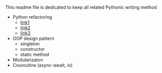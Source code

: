 This readme file is dedicated to keep all related Pythonic writing method 
- Python refactoring
  -  [link1](https://sourcery.ai/blog/explaining-refactorings-1/)
  -  [link2](https://sourcery.ai/blog/explaining-refactorings-2/)
  -  [link3](https://sourcery.ai/blog/explaining-refactorings-3/)
- OOP design pattern
    - singleton
    - constructor
    - static method
- Modularizaton
- Couroutine (async-await, io) 
